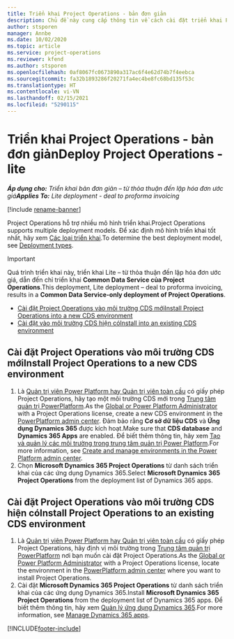 ```yaml
---
title: Triển khai Project Operations - bản đơn giản
description: Chủ đề này cung cấp thông tin về cách cài đặt triển khai Project Operations Lite – từ thỏa thuận đến lập hóa đơn ước giá.
author: stsporen
manager: Annbe
ms.date: 10/02/2020
ms.topic: article
ms.service: project-operations
ms.reviewer: kfend
ms.author: stsporen
ms.openlocfilehash: 0af8067fc0673890a317ac6f4e62d74b7f4eebca
ms.sourcegitcommit: fa32b1893286f20271fa4ec4be8fc68bd135f53c
ms.translationtype: HT
ms.contentlocale: vi-VN
ms.lasthandoff: 02/15/2021
ms.locfileid: "5290115"
---
```

# <a name="deploy-project-operations---lite"></a><span data-ttu-id="cb644-103">Triển khai Project Operations - bản đơn giản</span><span class="sxs-lookup"><span data-stu-id="cb644-103">Deploy Project Operations - lite</span></span>

<span data-ttu-id="cb644-104">_**Áp dụng cho:** Triển khai bản đơn giản – từ thỏa thuận đến lập hóa đơn ước giá_</span><span class="sxs-lookup"><span data-stu-id="cb644-104">_**Applies To:** Lite deployment - deal to proforma invoicing_</span></span>

[!include [rename-banner](~/includes/cc-data-platform-banner.md)]

<span data-ttu-id="cb644-105">Project Operations hỗ trợ nhiều mô hình triển khai.</span><span class="sxs-lookup"><span data-stu-id="cb644-105">Project Operations supports multiple deployment models.</span></span> <span data-ttu-id="cb644-106">Để xác định mô hình triển khai tốt nhất, hãy xem [Các loại triển khai](determine-deployment-type.md).</span><span class="sxs-lookup"><span data-stu-id="cb644-106">To determine the best deployment model, see [Deployment types](determine-deployment-type.md).</span></span>


> [!IMPORTANT]
> <span data-ttu-id="cb644-107">Quá trình triển khai này, triển khai Lite – từ thỏa thuận đến lập hóa đơn ước giá, dẫn đến chỉ triển khai **Common Data Service của Project Operations**.</span><span class="sxs-lookup"><span data-stu-id="cb644-107">This deployment, Lite deployment – deal to proforma invoicing, results in a **Common Data Service-only deployment of Project Operations**.</span></span>

- [<span data-ttu-id="cb644-108">Cài đặt Project Operations vào môi trường CDS mới</span><span class="sxs-lookup"><span data-stu-id="cb644-108">Install Project Operations into a new CDS environment</span></span>](#new)
- [<span data-ttu-id="cb644-109">Cài đặt vào môi trường CDS hiện có</span><span class="sxs-lookup"><span data-stu-id="cb644-109">Install into an existing CDS environment</span></span>](#existing)



## <a name="install-project-operations-to-a-new-cds-environment"></a><a name="new"></a><span data-ttu-id="cb644-110">Cài đặt Project Operations vào môi trường CDS mới</span><span class="sxs-lookup"><span data-stu-id="cb644-110">Install Project Operations to a new CDS environment</span></span>

1. <span data-ttu-id="cb644-111">Là [Quản trị viên Power Platform hay Quản trị viên toàn cầu](https://docs.microsoft.com/power-platform/admin/global-service-administrators-can-administer-without-license) có giấy phép Project Operations, hãy tạo một môi trường CDS mới trong [Trung tâm quản trị PowerPlatform](https://admin.powerplatform.com).</span><span class="sxs-lookup"><span data-stu-id="cb644-111">As the [Global or Power Platform Administrator](https://docs.microsoft.com/power-platform/admin/global-service-administrators-can-administer-without-license) with a Project Operations license, create a new CDS environment in the [PowerPlatform admin center](https://admin.powerplatform.com).</span></span> <span data-ttu-id="cb644-112">Đảm bảo rằng **Cơ sở dữ liệu CDS** và **Ứng dụng Dynamics 365** được kích hoạt.</span><span class="sxs-lookup"><span data-stu-id="cb644-112">Make sure that **CDS database** and **Dynamics 365 Apps** are enabled.</span></span> <span data-ttu-id="cb644-113">Để biết thêm thông tin, hãy xem [Tạo và quản lý các môi trường trong trung tâm quản trị Power Platform](https://docs.microsoft.com/power-platform/admin/create-environment#create-an-environment-in-the-power-platform-admin-center).</span><span class="sxs-lookup"><span data-stu-id="cb644-113">For more information, see [Create and manage environments in the Power Platform admin center](https://docs.microsoft.com/power-platform/admin/create-environment#create-an-environment-in-the-power-platform-admin-center).</span></span>
2. <span data-ttu-id="cb644-114">Chọn **Microsoft Dynamics 365 Project Operations** từ danh sách triển khai của các ứng dụng Dynamics 365.</span><span class="sxs-lookup"><span data-stu-id="cb644-114">Select **Microsoft Dynamics 365 Project Operations** from the deployment list of Dynamics 365 apps.</span></span>


## <a name="install-project-operations-to-an-existing-cds-environment"></a><a name="existing"></a><span data-ttu-id="cb644-115">Cài đặt Project Operations vào môi trường CDS hiện có</span><span class="sxs-lookup"><span data-stu-id="cb644-115">Install Project Operations to an existing CDS environment</span></span>

1. <span data-ttu-id="cb644-116">Là [Quản trị viên Power Platform hay Quản trị viên toàn cầu](https://docs.microsoft.com/power-platform/admin/global-service-administrators-can-administer-without-license) có giấy phép Project Operations, hãy định vị môi trường trong [Trung tâm quản trị PowerPlatform](https://admin.powerplatform.com) nơi bạn muốn cài đặt Project Operations.</span><span class="sxs-lookup"><span data-stu-id="cb644-116">As the [Global or Power Platform Administrator](https://docs.microsoft.com/power-platform/admin/global-service-administrators-can-administer-without-license) with a Project Operations license, locate the environment in the [PowerPlatform admin center](https://admin.powerplatform.com) where you want to install Project Operations.</span></span>
2. <span data-ttu-id="cb644-117">Cài đặt **Microsoft Dynamics 365 Project Operations** từ danh sách triển khai của các ứng dụng Dynamics 365.</span><span class="sxs-lookup"><span data-stu-id="cb644-117">Install **Microsoft Dynamics 365 Project Operations** from the deployment list of Dynamics 365 apps.</span></span> <span data-ttu-id="cb644-118">Để biết thêm thông tin, hãy xem [Quản lý ứng dụng Dynamics 365](https://docs.microsoft.com/power-platform/admin/manage-apps).</span><span class="sxs-lookup"><span data-stu-id="cb644-118">For more information, see [Manage Dynamics 365 apps](https://docs.microsoft.com/power-platform/admin/manage-apps).</span></span>




[!INCLUDE[footer-include](../includes/footer-banner.md)]